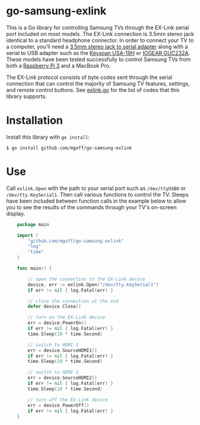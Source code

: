 # go-samsung-exlink
This is a Go library for controlling Samsung TVs through the EX-Link serial port included on most models. The EX-Link connection is 3.5mm stereo jack identical to a standard headphone connector. In order to connect your TV to a computer, you'll need a [3.5mm stereo jack to serial adapter](http://amzn.to/2ksMPHN) along with a serial to USB adapter such as the [Keyspan USA-19H](http://amzn.to/2k7PRjB) or [IOGEAR GUC232A](http://amzn.to/2ksZBWS). These models have been tested successfully to control Samsung TVs from both a [Raspberry Pi 3](http://amzn.to/2k7CS1t) and a MacBook Pro.

The EX-Link protocol consists of byte codes sent through the serial connection that can control the majority of Samsung TV features, settings, and remote control buttons. See [exlink.go](exlink.go) for the list of codes that this library supports.

Installation
============

Install this library with `go install`:

    $ go install github.com/mgoff/go-samsung-exlink

Use
===

Call `exlink.Open` with the path to your serial port such as `/dev/ttyUSB0` or `/dev/tty.KeySerial1`. Then call various functions to control the TV. Sleeps have been included between function calls in the example below to allow you to see the results of the commands through your TV's on-screen display.

````go
	package main

	import (
		"github.com/mgoff/go-samsung-exlink"
		"log"
		"time"
	)

	func main() {

		// open the connection to the EX-Link device
		device, err := exlink.Open("/dev/tty.KeySerial1")
		if err != nil { log.Fatal(err) }

		// close the connection at the end
		defer device.Close()

		// turn on the EX-Link device
		err = device.PowerOn()
		if err != nil { log.Fatal(err) }
		time.Sleep(10 * time.Second)

		// switch to HDMI 1
		err = device.SourceHDMI1()
		if err != nil { log.Fatal(err) }
		time.Sleep(10 * time.Second)

		// switch to HDMI 2
		err = device.SourceHDMI2()
		if err != nil { log.Fatal(err) }
		time.Sleep(10 * time.Second)

		// turn off the EX-Link device
		err = device.PowerOff()
		if err != nil { log.Fatal(err) }
	}
````
